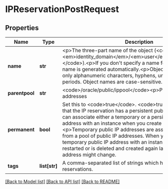 # IPReservationPostRequest

## Properties
Name | Type | Description | Notes
------------ | ------------- | ------------- | -------------
**name** | **str** | &lt;p&gt;The three-part name of the object (&lt;code&gt;/Compute-&lt;em&gt;identity_domain&lt;/em&gt;/&lt;em&gt;user&lt;/em&gt;/&lt;em&gt;object&lt;/em&gt;&lt;/code&gt;).&lt;p&gt;If you don&#39;t specify a name for this object, then the name is generated automatically.&lt;p&gt;Object names can contain only alphanumeric characters, hyphens, underscores, and periods. Object names are case-sensitive. | 
**parentpool** | **str** | &lt;code&gt;/oracle/public/ippool&lt;/code&gt;&lt;p&gt;Pool of public IP addresses | 
**permanent** | **bool** | Set this to &lt;code&gt;true&lt;/code&gt;. &lt;code&gt;true&lt;/code&gt; indicates that the IP reservation has a persistent public IP address. You can associate either a temporary or a persistent public IP address with an instance when you create the instance.&lt;p&gt;Temporary public IP addresses are assigned dynamically from a pool of public IP addresses. When you associate a temporary public IP address with an instance, if the instance is restarted or is deleted and created again later, its public IP address might change. | 
**tags** | **list[str]** | A comma-separated list of strings which helps you to identify IP reservations. | [optional] 

[[Back to Model list]](../README.md#documentation-for-models) [[Back to API list]](../README.md#documentation-for-api-endpoints) [[Back to README]](../README.md)



